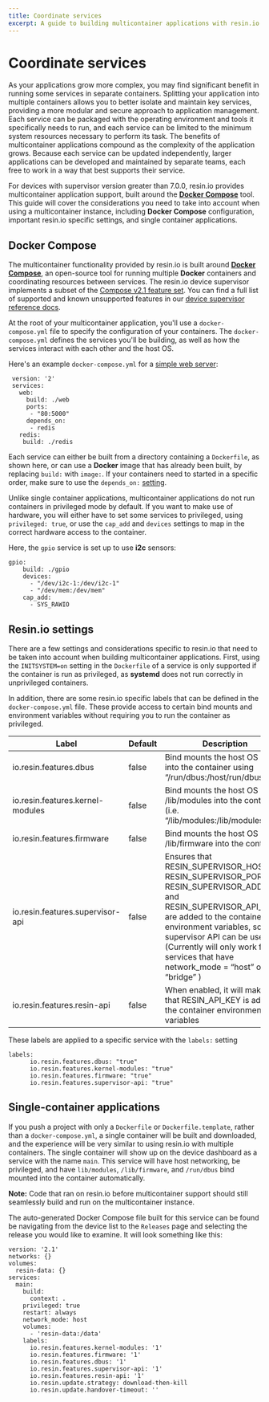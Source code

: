 ```yaml
---
title: Coordinate services
excerpt: A guide to building multicontainer applications with resin.io
---
```


# Coordinate services

As your applications grow more complex, you may find significant benefit in running some services in separate containers. Splitting your application into multiple containers allows you to better isolate and maintain key services, providing a more modular and secure approach to application management. Each service can be packaged with the operating environment and tools it specifically needs to run, and each service can be limited to the minimum system resources necessary to perform its task. The benefits of multicontainer applications compound as the complexity of the application grows. Because each service can be updated independently, larger applications can be developed and maintained by separate teams, each free to work in a way that best supports their service. 


For devices with supervisor version greater than 7.0.0, resin.io provides multicontainer application support, built around the **[Docker Compose][docker-compose]** tool. This guide will cover the considerations you need to take into account when using a multicontainer instance, including **Docker Compose** configuration, important resin.io specific settings, and single container applications.

## Docker Compose

The multicontainer functionality provided by resin.io is built around **[Docker Compose][docker-compose]**, an open-source tool for running multiple **Docker** containers and coordinating resources between services. The resin.io device supervisor implements a subset of the [Compose v2.1 feature set][compose-features]. You can find a full list of supported and known unsupported features in our [device supervisor reference docs][compose-support].

At the root of your multicontainer application, you'll use a `docker-compose.yml` file to specify the configuration of your containers. The `docker-compose.yml` defines the services you'll be building, as well as how the services interact with each other and the host OS.

Here's an example `docker-compose.yml` for a [simple web server][simple-web-server]:

```
 version: '2'
 services:
   web:
     build: ./web
     ports:
      - "80:5000"
     depends_on:
      - redis
   redis:
    build: ./redis
```

Each service can either be built from a directory containing a `Dockerfile`, as shown here, or can use a **Docker** image that has already been built, by replacing `build:` with `image:`. If your containers need to started in a specific order, make sure to use the `depends_on:` [setting][depends-on].

Unlike single container applications, multicontainer applications do not run containers in privileged mode by default. If you want to make use of hardware, you will either have to set some services to privileged, using `privileged: true`, or use the `cap_add` and `devices` settings to map in the correct hardware access to the container.

Here, the `gpio` service is set up to use **i2c** sensors:

```
gpio:
    build: ./gpio
    devices:
      - "/dev/i2c-1:/dev/i2c-1"
      - "/dev/mem:/dev/mem"
    cap_add: 
      - SYS_RAWIO
```

## Resin.io settings

There are a few settings and considerations specific to resin.io that need to be taken into account when building multicontainer applications. First, using the `INITSYSTEM=on` setting in the `Dockerfile` of a service is only supported if the container is run as privileged, as **systemd** does not run correctly in unprivileged containers.

In addition, there are some resin.io specific labels that can be defined in the `docker-compose.yml` file. These provide access to certain bind mounts and environment variables without requiring you to run the container as privileged.

Label | Default | Description
--- | --- | ---
io.resin.features.dbus | false | Bind mounts the host OS dbus into the container using “/run/dbus:/host/run/dbus”
io.resin.features.kernel-modules | false | Bind mounts the host OS /lib/modules into the container. (i.e. “/lib/modules:/lib/modules”)
io.resin.features.firmware | false | Bind mounts the host OS /lib/firmware into the container
io.resin.features.supervisor-api | false | Ensures that RESIN_SUPERVISOR_HOST, RESIN_SUPERVISOR_PORT, RESIN_SUPERVISOR_ADDRESS, and RESIN_SUPERVISOR_API_KEY are added to the container environment variables, so the supervisor API can be used. (Currently will only work for services that have network_mode = “host” or “bridge” )
io.resin.features.resin-api | false | When enabled, it will make sure that RESIN_API_KEY is added to the container environment variables

These labels are applied to a specific service with the `labels:` setting

```
labels:
      io.resin.features.dbus: "true"
      io.resin.features.kernel-modules: "true"
      io.resin.features.firmware: "true"
      io.resin.features.supervisor-api: "true"
```

## Single-container applications 

If you push a project with only a `Dockerfile` or `Dockerfile.template`, rather than a `docker-compose.yml`, a single container will be built and downloaded, and the experience will be very similar to using resin.io with multiple containers. The single container will show up on the device dashboard as a service with the name `main`. This service will have host networking, be privileged, and have `lib/modules`, `/lib/firmware`, and `/run/dbus` bind mounted into the container automatically. 

__Note:__ Code that ran on resin.io before multicontainer support should still seamlessly build and run on the multicontainer instance.

The auto-generated Docker Compose file built for this service can be found be navigating from the device list to the `Releases` page and selecting the release you would like to examine. It will look something like this:

```
version: '2.1'
networks: {}
volumes:
  resin-data: {}
services:
  main:
    build:
      context: .
    privileged: true
    restart: always
    network_mode: host
    volumes:
      - 'resin-data:/data'
    labels:
      io.resin.features.kernel-modules: '1'
      io.resin.features.firmware: '1'
      io.resin.features.dbus: '1'
      io.resin.features.supervisor-api: '1'
      io.resin.features.resin-api: '1'
      io.resin.update.strategy: download-then-kill
      io.resin.update.handover-timeout: ''
```



[docker-compose]:https://docs.docker.com/compose/overview/
[simple-web-server]:https://github.com/resin-io-playground/multicontainer-python-redis
[compose-features]:https://docs.docker.com/compose/compose-file/compose-file-v2/
[compose-support]:/deployment/docker-compose
[depends-on]:https://docs.docker.com/compose/compose-file/compose-file-v2/#depends_on


